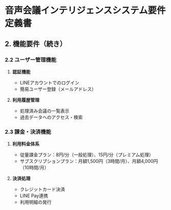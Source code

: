 # 音声会議インテリジェンスシステム要件定義書

## 2. 機能要件（続き）
### 2.2 ユーザー管理機能
1. **認証機能**
   * LINEアカウントでのログイン
   * 簡易ユーザー登録（メールアドレス）

2. **利用履歴管理**
   * 処理済み会議の一覧表示
   * 過去データへのアクセス・検索

### 2.3 課金・決済機能
1. **利用料金体系**
   * 従量課金プラン：8円/分（一般処理）、15円/分（プレミアム処理）
   * サブスクリプションプラン：月額1,500円（3時間/月）、月額4,000円（10時間/月）

2. **決済処理**
   * クレジットカード決済
   * LINE Pay連携
   * 利用明細の発行